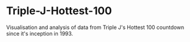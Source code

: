 # Triple-J-Hottest-100
Visualisation and analysis of data from Triple J's Hottest 100 countdown since it's inception in 1993. 
